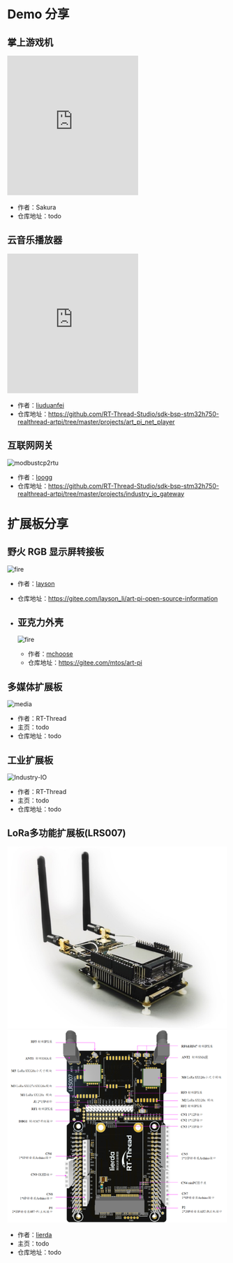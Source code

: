 # Demo 分享

## 掌上游戏机

<iframe src="https://player.bilibili.com/player.html?aid=970600404&bvid=BV1Sp4y1z7eB&cid=263208751&page=1" scrolling="no"  height="320px"   border="0" frameborder="no" framespacing="0"  style="width:auto;min-width:auto" allowfullscreen="true"> </iframe>

- 作者：Sakura
- 仓库地址：todo

## 云音乐播放器

<iframe src="https://player.bilibili.com/player.html?aid=203075053&bvid=BV1oa411F7wp&cid=263210345&page=1" scrolling="no"  height="320px"   border="0" frameborder="no" framespacing="0"  style="width:auto;min-width:auto" allowfullscreen="true"> </iframe>


- 作者：[liuduanfei](https://github.com/liuduanfei)
- 仓库地址：https://github.com/RT-Thread-Studio/sdk-bsp-stm32h750-realthread-artpi/tree/master/projects/art_pi_net_player

## 互联网网关

![modbustcp2rtu](figures/modbustcp2rtu.gif)
- 作者：[loogg](https://github.com/loogg)
- 仓库地址：https://github.com/RT-Thread-Studio/sdk-bsp-stm32h750-realthread-artpi/tree/master/projects/industry_io_gateway

# 扩展板分享

## 野火 RGB 显示屏转接板

![fire](figures/fire.png )

- 作者：[layson](https://gitee.com/layson_li)

- 仓库地址：https://gitee.com/layson_li/art-pi-open-source-information

  

- ## 亚克力外壳

  ![fire](figures/acrylic.png )

  - 作者：[mchoose](https://gitee.com/mtos)
  - 仓库地址：https://gitee.com/mtos/art-pi

## 多媒体扩展板

![media](figures/media.png ':size=500x400 :ignore ')
- 作者：RT-Thread
- 主页：todo
- 仓库地址：todo

## 工业扩展板

![Industry-IO](figures/Industry-IO.png ':size=500x400 :ignore ')
- 作者：RT-Thread
- 主页：todo
- 仓库地址：todo

## LoRa多功能扩展板(LRS007)

![lora-shield_lrs007.jpg](figures/lora-shield_lrs007.jpg)
![lora-shield_lrs007_pro.jpg](figures/lora-shield_lrs007_pro.png)
- 作者：[lierda](http://wsn.lierda.com/)
- 主页：todo
- 仓库地址：todo